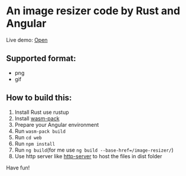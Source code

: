 # An image resizer code by Rust and Angular

Live demo: [Open](https://h82258652.github.io/image-resizer/)

## Supported format:

* png
* gif

## How to build this:

1. Install Rust use rustup
2. Install [wasm-pack](https://rustwasm.github.io/wasm-pack/)
3. Prepare your Angular environment
4. Run ```wasm-pack build```
5. Run ```cd web```
6. Run ```npm install```
7. Run ```ng build```(for me use ```ng build --base-href=/image-resizer/```)
8. Use http server like [http-server](https://www.npmjs.com/package/http-server) to host the files in dist folder

Have fun!
